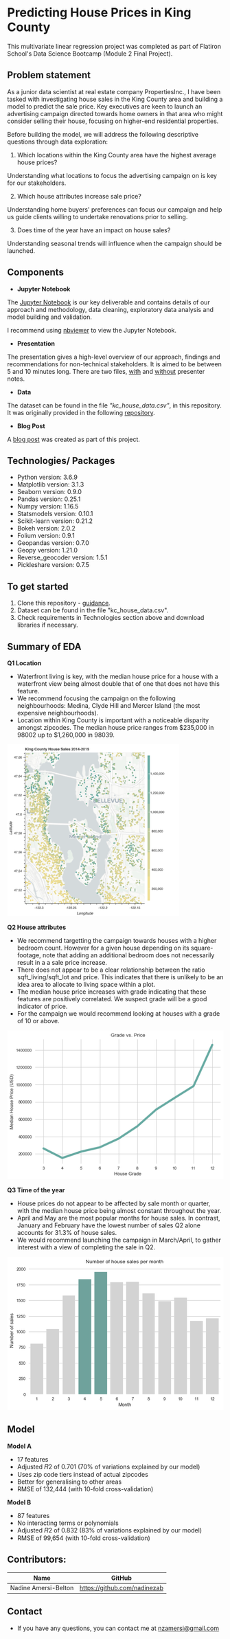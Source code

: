 # Predicting House Prices in King County

This multivariate linear regression project was completed as part of Flatiron School's Data Science Bootcamp (Module 2 Final Project).

## Problem statement

As a junior data scientist at real estate company PropertiesInc., I have been tasked with investigating house sales in the King County area and building a model to predict the sale price. Key executives are keen to launch an advertising campaign directed towards home owners in that area who might consider selling their house, focusing on higher-end residential properties.

Before building the model, we will address the following descriptive questions through data exploration:

1. Which locations within the King County area have the highest average house prices?

Understanding what locations to focus the advertising campaign on is key for our stakeholders.

2. Which house attributes increase sale price?

Understanding home buyers' preferences can focus our campaign and help us guide clients willing to undertake renovations prior to selling.

3. Does time of the year have an impact on house sales?

Understanding seasonal trends will influence when the campaign should be launched.

## Components

* **Jupyter Notebook**

The [Jupyter Notebook](https://github.com/nadinezab/kc-house-prices-prediction/blob/master/kc-house-prices.ipynb) is our key deliverable and contains details of our approach and methodology, data cleaning, exploratory data analysis and model building and validation.

I recommend using [nbviewer](https://nbviewer.jupyter.org/) to view the Jupyter Notebook.

* **Presentation**

The presentation gives a high-level overview of our approach, findings and recommendations for non-technical stakeholders. It is aimed to be between 5 and 10 minutes long. There are two files, [with](https://github.com/nadinezab/kc-house-prices-prediction/blob/master/Presentation_with_notes.pdf) and [without](https://github.com/nadinezab/kc-house-prices-prediction/blob/master/Presentation.pdf) presenter notes.

* **Data**

The dataset can be found in the file *"kc_house_data.csv"*, in this repository. It was originally provided in the following [repository](https://github.com/learn-co-students/dsc-mod-2-project-v2-1-onl01-dtsc-pt-012120).

* **Blog Post**

A [blog post](https://towardsdatascience.com/creating-a-map-of-house-sales-42ba1f2c4e7e?source=friends_link&sk=39a274886a862dc1258f4d97f8392391) was created as part of this project.

## Technologies/ Packages

* Python version: 3.6.9
* Matplotlib version: 3.1.3
* Seaborn version: 0.9.0
* Pandas version: 0.25.1
* Numpy version: 1.16.5
* Statsmodels version: 0.10.1
* Scikit-learn version: 0.21.2  
* Bokeh version: 2.0.2 
* Folium version: 0.9.1 
* Geopandas version: 0.7.0
* Geopy version: 1.21.0 
* Reverse_geocoder version: 1.5.1
* Pickleshare version: 0.7.5 

## To get started

1. Clone this repository - [guidance](https://help.github.com/articles/cloning-a-repository/).
2. Dataset can be found in the file "kc_house_data.csv".
3. Check requirements in Technologies section above and download libraries if necessary.


## Summary of EDA

**Q1 Location**

* Waterfront living is key, with the median house price for a house with a waterfront view being almost double that of one that does not have this feature.
* We recommend focusing the campaign on the following neighbourhoods: Medina, Clyde Hill and Mercer Island (the most expensive neighbourhoods).
* Location within King County is important with a noticeable disparity amongst zipcodes. The median house price ranges from $235,000 in 98002 up to $1,260,000 in 98039.

<img src="/Images/q1map.png" alt="Median House Prices per Zipcode" width = "400">

**Q2 House attributes**

* We recommend targetting the campaign towards houses with a higher bedroom count. However for a given house depending on its square-footage, note that adding an additional bedroom does not necessarily result in a a sale price increase.
* There does not appear to be a clear relationship between the ratio sqft_living/sqft_lot and price. This indicates that there is unlikely to be an idea area to allocate to living space within a plot.
* The median house price increases with grade indicating that these features are positively correlated. We suspect grade will be a good indicator of price.
* For the campaign we would recommend looking at houses with a grade of 10 or above.

![Median Price per Grade](/Images/q2grade.png)

**Q3 Time of the year**

* House prices do not appear to be affected by sale month or quarter, with the median house price being almost constant throughout the year.
* April and May are the most popular months for house sales. In contrast, January and February have the lowest number of sales Q2 alone accounts for 31.3% of house sales.
* We would recommend launching the campaign in March/April, to gather interest with a view of completing the sale in Q2.

![Number of sales per month](/Images/q3salemonth.png)

## Model

**Model A**

* 17 features
* Adjusted  𝑅2  of 0.701 (70% of variations explained by our model)
* Uses zip code tiers instead of actual zipcodes
* Better for generalising to other areas
* RMSE of 132,444 (with 10-fold cross-validation)

**Model B**

* 87 features
* No interacting terms or polynomials
* Adjusted  𝑅2  of 0.832 (83% of variations explained by our model)
* RMSE of 99,654 (with 10-fold cross-validation)

## Contributors:

|Name     |  GitHub   |
|---------|-----------------|
|Nadine Amersi-Belton |https://github.com/nadinezab|

## Contact

* If you have any questions, you can contact me at nzamersi@gmail.com
